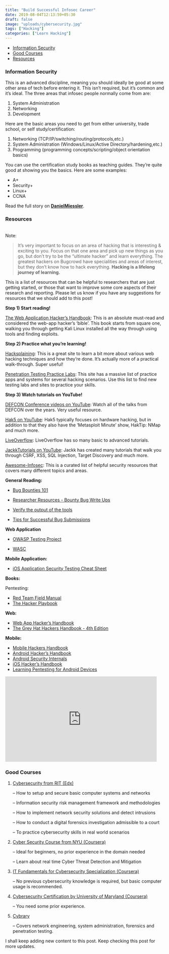 ```yaml
---
title: "Build Successful Infosec Career"
date: 2019-08-04T12:13:59+05:30
draft: false
image: "uploads/cybersecurity.jpg"
tags: ["Hacking"]
categories: ["Learn Hacking"]
---
```


- [Information Security](#information-security)
- [Good Courses](#best-courses)
- [Resources](#resources)



### Information Security
This is an advanced discipline, meaning you should ideally be good at some other area of tech before entering it. This isn’t required, but it’s common and it’s ideal. The three areas that infosec people normally come from are:

1. System Administration
2. Networking
3. Development

Here are the basic areas you need to get from either university, trade school, or self study/certification:

1. Networking (TCP/IP/switching/routing/protocols,etc.)
2. System Administration (Windows/Linux/Active Directory/hardening,etc.)
3. Programming (programming concepts/scripting/object orientation basics)

You can use the certification study books as teaching guides. They’re quite good at showing you the basics. Here are some examples:

- A+
- Security+
- Linux+
- CCNA

Read the full story on **[DanielMiessler](http://danielmiessler.com/blog/build-successful-infosec-career/)**.

### Resources
<br>
Note:

> It’s very important to focus on an area of hacking that is interesting & exciting to you. Focus on that one area and pick up new things as you go, but don’t try to be the “ultimate hacker” and learn everything. The greatest hackers on Bugcrowd have specialities and areas of interest, but they don’t know how to hack everything.
<b>Hacking is a lifelong journey of learning.</b>

This is a list of resources that can be helpful to researchers that are just getting started, or those that want to improve some core aspects of their research and reporting. Please let us know if you have any suggestions for resources that we should add to this post!

<b>Step 1) Start reading!</b>

[The Web Application Hacker’s Handbook](https://portswigger.net/web-security): This is an absolute must-read and considered the web-app hacker’s ‘bible’. This book starts from square one, walking you through getting Kali Linux installed all the way through using tools and finding exploits.

<b>Step 2) Practice what you’re learning!</b>

[Hacksplaining](https://www.hacksplaining.com/exercises): This is a great site to learn a bit more about various web hacking techniques and how they’re done. It’s actually more of a practical walk-through. Super useful!

[Penetration Testing Practice Labs](http://www.amanhardikar.com/mindmaps/Practice.html): This site has a massive list of practice apps and systems for several hacking scenarios. Use this list to find new testing labs and sites to practice your skills.

<b>Step 3) Watch tutorials on YouTube!</b>

[DEFCON Conference videos on YouTube](https://www.youtube.com/user/DEFCONConference/videos):
Watch all of the talks from DEFCON over the years. Very useful resource.

[Hak5 on YouTube](https://www.youtube.com/user/Hak5Darren/playlists):
Hak5 typically focuses on hardware hacking, but in addition to that they also have the ‘Metasploit Minute’ show, HakTip: NMap and much more.

[LiveOverflow](https://www.youtube.com/channel/UClcE-kVhqyiHCcjYwcpfj9w):
LiveOverflow has so many basic to advanced tutorials.

[JackkTutorials on YouTube](https://www.youtube.com/user/JackkTutorials/videos):
Jackk has created many tutorials that walk you through CSRF, XSS, SQL Injection, Target Discovery and much more.

[Awesome-Infosec](https://github.com/onlurking/awesome-infosec):
This is a curated list of helpful security resources that covers many different topics and areas.

<b>General Reading:</b>

- [Bug Bounties 101](https://whitton.io/articles/bug-bounties-101-getting-started/)

- [Researcher Resources - Bounty Bug Write Ups](https://security10x.com/researcher-resources-bounty-bug-write-ups/)

- [Verify the output of the tools ](https://sites.google.com/site/bughunteruniversity/improve/verify-the-output-of-the-tools)

- [Tips for Successful Bug Submissions ](https://forum.bugcrowd.com/t/tips-for-successful-bug-submissions/428)

<b>Web Application</b>

- [OWASP Testing Project ](https://www.owasp.org/index.php/OWASP_Testing_Project)

- [WASC](http://www.webappsec.org/)

<b>Mobile Application:</b>

- [iOS Application Security Testing Cheat Sheet](https://www.owasp.org/index.php/IOS_Application_Security_Testing_Cheat_Sheet)

<b>Books:</b>

Pentesting:

- [Red Team Field Manual](https://www.amazon.com/Rtfm-Red-Team-Field-Manual/dp/1494295504)
- [The Hacker Playbook](https://www.amazon.com/Hacker-Playbook-Practical-Penetration-Testing/dp/1494932636)

<b>Web:</b>

- [Web App Hacker’s Handbook](https://portswigger.net/web-security)
- [The Grey Hat Hackers Handbook - 4th Edition](https://www.amazon.com/Hacking-Ethical-Hackers-Handbook-Edition/dp/0071832386)

<b>Mobile:</b>

- [Mobile Hackers Handbook](https://www.amazon.com/The-Mobile-Application-Hackers-Handbook/dp/1118958500)
- [Android Hacker’s Handbook](https://www.amazon.com/Android-Hackers-Handbook-Joshua-Drake/dp/111860864X)
- [Android Security Internals](http://www.nostarch.com/androidsecurity)
- [iOS Hacker’s Handbook ](http://www.amazon.com/iOS-Hackers-Handbook-Charlie-Miller/dp/1118204123)
- [Learning Pentesting for Android Devices ](http://www.amazon.com/Learning-Pentesting-Android-Devices-Aditya/dp/1783288981/ref=sr_1_1?s=books&ie=UTF8&qid=1425402601&sr=1-1&keywords=mobile+pentesting)

<iframe width="480" height="270" src="https://www.youtube.com/embed/VtFuAH19Qz0" frameborder="0" allow="accelerometer; autoplay; encrypted-media; gyroscope; picture-in-picture" allowfullscreen></iframe>

### Good Courses

1. [Cybersecurity from RIT (Edx)](https://www.edx.org/micromasters/ritx-cybersecurity)

    – How to setup and secure basic computer systems and networks

    – Information security risk management framework and methodologies

    – How to implement network security solutions and detect intrusions

    – How to conduct a digital forensics investigation admissible to a court
    
    – To practice cybersecurity skills in real world scenarios

2. [Cyber Security Course from NYU (Coursera)](https://www.coursera.org/specializations/intro-cyber-security)
   
    – Ideal for beginners, no prior experience in the domain needed

    – Learn about real time Cyber Threat Detection and Mitigation

3. [IT Fundamentals for Cybersecurity Specialization (Coursera)](https://www.coursera.org/specializations/it-fundamentals-cybersecurity)
   
    – No previous cybersecurity knowledge is required, but basic computer usage is recommended.

4. [Cybersecurity Certification by University of Maryland (Coursera)](https://www.coursera.org/specializations/cyber-security)
  
    – You need some prior experience.

5. [Cybrary](https://www.cybrary.it/)

    – Covers network engineering, system administration, forensics and penetration testing.

I shall keep adding new content to this post. Keep checking this post for more updates.
